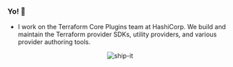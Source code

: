 ### Yo! 👋
- I work on the Terraform Core Plugins team at HashiCorp. We build and maintain the Terraform provider SDKs, utility providers, and various provider authoring tools.

<p align="center">
  <img src="https://user-images.githubusercontent.com/8650838/185037071-543daad4-b372-46d6-8049-976299643f7a.gif" alt="ship-it" />
</p>
